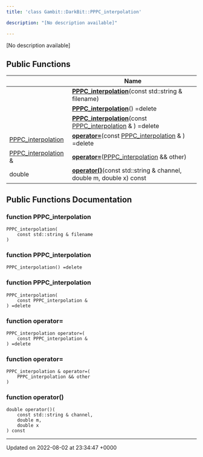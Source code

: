 ```yaml
---
title: 'class Gambit::DarkBit::PPPC_interpolation'

description: "[No description available]"

---
```









[No description available]

## Public Functions

|                | Name           |
| -------------- | -------------- |
| | **[PPPC_interpolation](/documentation/code/colliderbit_development/classes/classgambit_1_1darkbit_1_1pppc__interpolation/#function-pppc-interpolation)**(const std::string & filename) |
| | **[PPPC_interpolation](/documentation/code/colliderbit_development/classes/classgambit_1_1darkbit_1_1pppc__interpolation/#function-pppc-interpolation)**() =delete |
| | **[PPPC_interpolation](/documentation/code/colliderbit_development/classes/classgambit_1_1darkbit_1_1pppc__interpolation/#function-pppc-interpolation)**(const [PPPC_interpolation](/documentation/code/colliderbit_development/classes/classgambit_1_1darkbit_1_1pppc__interpolation/) & ) =delete |
| [PPPC_interpolation](/documentation/code/colliderbit_development/classes/classgambit_1_1darkbit_1_1pppc__interpolation/) | **[operator=](/documentation/code/colliderbit_development/classes/classgambit_1_1darkbit_1_1pppc__interpolation/#function-operator=)**(const [PPPC_interpolation](/documentation/code/colliderbit_development/classes/classgambit_1_1darkbit_1_1pppc__interpolation/) & ) =delete |
| [PPPC_interpolation](/documentation/code/colliderbit_development/classes/classgambit_1_1darkbit_1_1pppc__interpolation/) & | **[operator=](/documentation/code/colliderbit_development/classes/classgambit_1_1darkbit_1_1pppc__interpolation/#function-operator=)**([PPPC_interpolation](/documentation/code/colliderbit_development/classes/classgambit_1_1darkbit_1_1pppc__interpolation/) && other) |
| double | **[operator()](/documentation/code/colliderbit_development/classes/classgambit_1_1darkbit_1_1pppc__interpolation/#function-operator())**(const std::string & channel, double m, double x) const |

## Public Functions Documentation

### function PPPC_interpolation

```
PPPC_interpolation(
    const std::string & filename
)
```


### function PPPC_interpolation

```
PPPC_interpolation() =delete
```


### function PPPC_interpolation

```
PPPC_interpolation(
    const PPPC_interpolation & 
) =delete
```


### function operator=

```
PPPC_interpolation operator=(
    const PPPC_interpolation & 
) =delete
```


### function operator=

```
PPPC_interpolation & operator=(
    PPPC_interpolation && other
)
```


### function operator()

```
double operator()(
    const std::string & channel,
    double m,
    double x
) const
```


-------------------------------

Updated on 2022-08-02 at 23:34:47 +0000